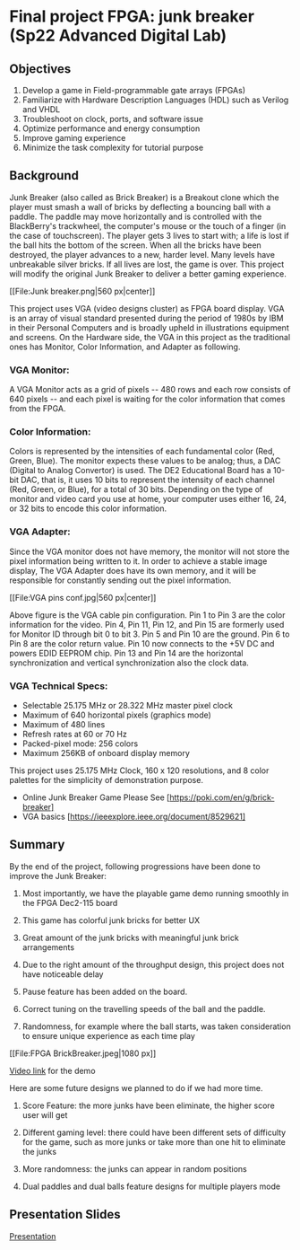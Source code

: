 # Final project FPGA: junk breaker (Sp22 Advanced Digital Lab)

## Objectives

1. Develop a game in Field-programmable gate arrays (FPGAs)
2. Familiarize with Hardware Description Languages (HDL) such as Verilog and VHDL
3. Troubleshoot on clock, ports, and software issue
4. Optimize performance and energy consumption
5. Improve gaming experience 
6. Minimize the task complexity for tutorial purpose

## Background

Junk Breaker (also called as Brick Breaker) is a Breakout clone which the player must smash a wall of bricks by deflecting a bouncing ball with a paddle. The paddle may move horizontally and is controlled with the BlackBerry's trackwheel, the computer's mouse or the touch of a finger (in the case of touchscreen). The player gets 3 lives to start with; a life is lost if the ball hits the bottom of the screen. When all the bricks have been destroyed, the player advances to a new, harder level. Many levels have unbreakable silver bricks. If all lives are lost, the game is over. 
This project will modify the original Junk Breaker to deliver a better gaming experience. 

[[File:Junk breaker.png|560 px|center]]

This project uses VGA (video designs cluster) as FPGA board display. VGA is an array of visual standard presented during the period of 1980s by IBM in their Personal Computers and is broadly upheld in illustrations equipment and screens. On the Hardware side, the VGA in this project as the traditional ones has Monitor, Color Information, and Adapter as following. 

### VGA Monitor:

A VGA Monitor acts as a grid of pixels -- 480 rows and each row consists of 640 pixels -- and each pixel is waiting for the color information that comes from the FPGA. 

### Color Information:
Colors is represented by the intensities of each fundamental color (Red, Green, Blue). The monitor expects these values to be analog; thus, a DAC (Digital to Analog Convertor) is used. The DE2 Educational Board has a 10-bit DAC, that is, it uses 10 bits to represent the intensity of each channel (Red, Green, or Blue), for a total of 30 bits. Depending on the type of monitor and video card you use at home, your computer uses either 16, 24, or 32 bits to encode this color information.

### VGA Adapter:

Since the VGA monitor does not have memory, the monitor will not store the pixel information being written to it. In order to achieve a stable image display, The VGA Adapter does have its own memory, and it will be responsible for constantly sending out the pixel information.

[[File:VGA pins conf.jpg|560 px|center]]

Above figure is the VGA cable pin configuration. Pin 1 to Pin 3 are the color information for the video. Pin 4, Pin 11, Pin 12, and Pin 15 are formerly used for Monitor ID through bit 0 to bit 3. Pin 5 and Pin 10 are the ground. Pin 6 to Pin 8 are the color return value. Pin 10 now connects to the +5V DC and powers EDID EEPROM chip. Pin 13 and Pin 14 are the horizontal synchronization and vertical synchronization also the clock data. 

### VGA Technical Specs:

* Selectable 25.175 MHz or 28.322 MHz master pixel clock
* Maximum of 640 horizontal pixels (graphics mode)
* Maximum of 480 lines
* Refresh rates at 60 or 70 Hz
* Packed-pixel mode: 256 colors
* Maximum 256KB of onboard display memory
 
This project uses 25.175 MHz Clock, 160 x 120 resolutions, and 8 color palettes for the simplicity of demonstration purpose.
* Online Junk Breaker Game Please See [https://poki.com/en/g/brick-breaker]
* VGA basics [https://ieeexplore.ieee.org/document/8529621]

## Summary

By the end of the project, following progressions have been done to improve the Junk Breaker:

1. Most importantly, we have the playable game demo running smoothly in the FPGA Dec2-115 board

2. This game has colorful junk bricks for better UX 

3. Great amount of the junk bricks with meaningful junk brick arrangements 

4. Due to the right amount of the throughput design, this project does not have noticeable delay

5. Pause feature has been added on the board. 

6. Correct tuning on the travelling speeds of the ball and the paddle. 

7. Randomness, for example where the ball starts, was taken consideration to ensure unique experience as each time play 

[[File:FPGA BrickBreaker.jpeg|1080 px]]

[Video link](https://drive.google.com/file/d/14iVcR7DsedkFIg9oaq4hHJ0VwIHtc9aL/view?usp=drivesdk) for the demo

Here are some future designs we planned to do if we had more time. 

1. Score Feature: the more junks have been eliminate, the higher score user will get

2. Different gaming level: there could have been different sets of difficulty for the game, such as more junks or take more than one hit to eliminate the junks

3. More randomness: the junks can appear in random positions

4. Dual paddles and dual balls feature designs for multiple players mode

## Presentation Slides

[Presentation](https://myuva-my.sharepoint.com/:p:/g/personal/htf6ry_virginia_edu/Efsad7DfrsRFvuSE-EHW3wUB2KcXeU-cF4-Y-fO0vR213g?e=3ALmFX)
